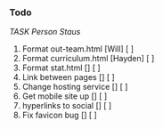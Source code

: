 ### Todo 

*TASK*                          *Person*        *Staus*
1. Format out-team.html         [Will]          [ ]
2. Format curriculum.html       [Hayden]        [ ]
3. Format stat.html             []              [ ]
4. Link between pages           []              [ ]
5. Change hosting service       []              [ ]
6. Get mobile site up           []              [ ]
7. hyperlinks to social         []              [ ]
8. Fix favicon bug              []              [ ]